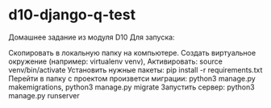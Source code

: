 # d10-django-q-test

Домашнее задание из модуля D10
Для запуска:

Скопировать в локальную папку на компьютере.
Создать виртуальное окружение (например: virtualenv venv), Активировать: source venv/bin/activate
Установить нужные пакеты: pip install -r requirements.txt
Перейти в папку с проектом произветси миграции: python3 manage.py makemigrations, python3 manage.py migrate
Запустить сервер: python3 manage.py runserver
